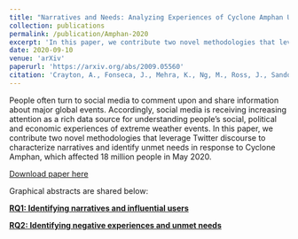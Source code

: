 ```yaml
---
title: "Narratives and Needs: Analyzing Experiences of Cyclone Amphan Using Twitter Discourse"
collection: publications
permalink: /publication/Amphan-2020
excerpt: 'In this paper, we contribute two novel methodologies that leverage Twitter discourse to characterize narratives and identify unmet needs in response to Cyclone Amphan, which affected 18 million people in May 2020.'
date: 2020-09-10
venue: 'arXiv'
paperurl: 'https://arxiv.org/abs/2009.05560'
citation: 'Crayton, A., Fonseca, J., Mehra, K., Ng, M., Ross, J., Sandoval-Castañeda, M., & von Gnechten, R. (2020). "Narratives and Needs: Analyzing Experiences of Cyclone Amphan Using Twitter Discourse." <i>arXiv preprint arXiv:2009.05560.</i>'
---
```


People often turn to social media to comment upon and share information about major global events. Accordingly, social media is receiving increasing attention as a rich data source for understanding people’s social, political and economic experiences of extreme weather events. In this paper, we contribute two novel methodologies that leverage Twitter discourse to characterize narratives and identify unmet needs in response to Cyclone Amphan, which affected 18 million people in May 2020.

[Download paper here](http://kanav-mehra.github.io/files/Amphan-2020.pdf)

Graphical abstracts are shared below:

[<b>RQ1: Identifying narratives and influential users</b>](http://kanav-mehra.github.io/images/rq1_pipeline.jpg)

[<b>RQ2: Identifying negative experiences and unmet needs</b>](http://kanav-mehra.github.io/images/rq2_pipeline.jpg)